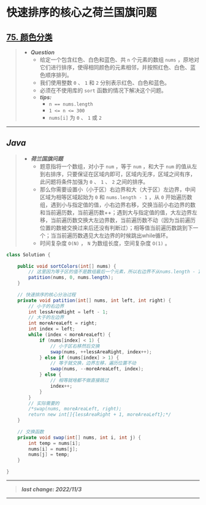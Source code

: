 # 快速排序的核心之荷兰国旗问题

## [75. 颜色分类](https://leetcode.cn/problems/sort-colors/)

> - ***Question***
>   - 给定一个包含红色、白色和蓝色、共 `n` 个元素的数组 `nums` ，原地对它们进行排序，使得相同颜色的元素相邻，并按照红色、白色、蓝色顺序排列。
>   - 我们使用整数 `0` 、 `1` 和 `2` 分别表示红色、白色和蓝色。
>   - 必须在不使用库的 `sort` 函数的情况下解决这个问题。
>   - ***tips:***
>     - `n == nums.length`
>     - `1 <= n <= 300`
>     - `nums[i]` 为 `0` 、 `1` 或  `2`

---

## *Java*

> - ***荷兰国旗问题***
>   - 题意指将一个数组，对小于 `num` ，等于 `num` ，和大于 `num` 的值从左到右排序，只要保证在区域内即可，区域内无序，区域之间有序，此问题将条件加强为 `0` 、 `1` 、 `2` 之间的排序。
>   - 那么你需要设置小（小于区）右边界和大（大于区）左边界，中间区域为相等区域起始为 `0` 和 `nums.length - 1` ，从 `0` 开始遍历数组，遇到小与指定值的值，小右边界右移，交换当前小右边界的数和当前遍历数，当前遍历数++；遇到大与指定值的值，大左边界左移，当前遍历数交换大左边界数，当前遍历数不动（因为当前遍历位置的数被交换过来后还没有判断过）；相等值当前遍历数跳到下一个；当当前遍历数遇见大左边界的时候跳出while循环。
>   - 时间复杂度 `O(N)` ， `N` 为数组长度，空间复杂度 `O(1)` 。

```java
class Solution {
    
    public void sortColors(int[] nums) {
        // 这里因为等于区的值不是数组最后一个元素，所以右边界不从nums.length - 1开始
        patition(nums, 0, nums.length);
    }
    
    // 快速排序的核心分治过程
    private void patition(int[] nums, int left, int right) {
        // 小于的右边界
        int lessAreaRight = left - 1;
        // 大于的左边界
        int moreAreaLeft = right;
        int index = left;
        while (index < moreAreaLeft) {
            if (nums[index] < 1) {
                // 小于区右移然后交换
                swap(nums, ++lessAreaRight, index++);
            } else if (nums[index] > 1) {
                // 等于就交换，边界左移，遍历位置不动
                swap(nums, --moreAreaLeft, index);
            } else {
                // 相等就啥都不做直接跳过
                index++;
            }
        }
        // 实际需要的
        /*swap(nums, moreAreaLeft, right);
        return new int[]{lessAreaRight + 1, moreAreaLeft};*/
    }
    
    // 交换函数
    private void swap(int[] nums, int i, int j) {
        int temp = nums[i];
        nums[i] = nums[j];
        nums[j] = temp;
    }
    
}
```

---

> ***last change: 2022/11/3***

---
